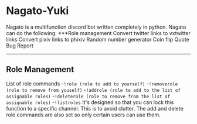 # Nagato-Yuki
Nagato is a multifunction discord bot written completely in python. Nagato can do the following:
***Role management
Convert twitter links to vxtwitter links
Convert pixiv links to phixiv
Random number generator
Coin flip
Quote
Bug Report
***
## Role Management
List of role commands
-`!role (role to add to yourself)`
-`!removerole (role to remove from youself)`
-`!addrole (role to add to the list of assignable roles)`
-`!deleterole (role to remove from the list of assignable roles)`
-`!listroles`
It's designed so that you can lock this function to a specific channel. This is to avoid clutter. The add and delete role commands are also set so only certain users can use them. 
